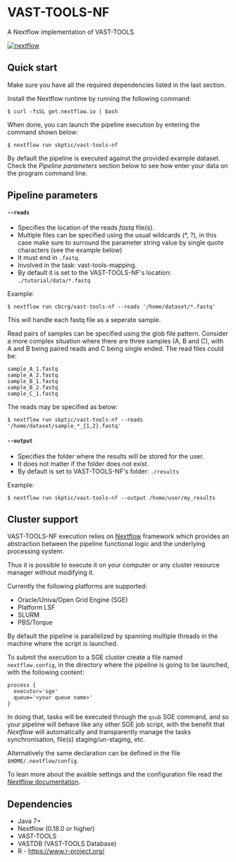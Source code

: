 # VAST-TOOLS-NF

A Nextflow implementation of VAST-TOOLS

[![nextflow](https://img.shields.io/badge/nextflow-%E2%89%A50.18.0-brightgreen.svg)](http://nextflow.io)

## Quick start 

Make sure you have all the required dependencies listed in the last section.

Install the Nextflow runtime by running the following command:

    $ curl -fsSL get.nextflow.io | bash


When done, you can launch the pipeline execution by entering the command shown below:

    $ nextflow run skptic/vast-tools-nf
    

By default the pipeline is executed against the provided example dataset. 
Check the *Pipeline parameters*  section below to see how enter your data on the program 
command line.     


## Pipeline parameters

#### `--reads` 
   
* Specifies the location of the reads *fastq* file(s).
* Multiple files can be specified using the usual wildcards (*, ?), in this case make sure to surround the parameter string
  value by single quote characters (see the example below)
* It must end in `.fastq`.
* Involved in the task: vast-tools-mapping.
* By default it is set to the VAST-TOOLS-NF's location: `./tutorial/data/*.fastq`

Example: 

    $ nextflow run cbcrg/vast-tools-nf --reads '/home/dataset/*.fastq'

This will handle each fastq file as a seperate sample.

Read pairs of samples can be specified using the glob file pattern. Consider a more complex situation where there are three samples (A, B and C), with A and B being paired reads and C being single ended. The read files could be:
    
    sample_A_1.fastq
    sample_A_2.fastq
    sample_B_1.fastq
    sample_B_2.fastq 
    sample_C_1.fastq

The reads may be specified as below:

    $ nextflow run skptic/vast-tools-nf --reads '/home/dataset/sample_*_{1,2}.fastq'    


#### `--output` 
   
* Specifies the folder where the results will be stored for the user.  
* It does not matter if the folder does not exist.
* By default is set to VAST-TOOLS-NF's folder: `./results` 

Example: 

    $ nextflow run skptic/vast-tools-nf --output /home/user/my_results 
  


## Cluster support

VAST-TOOLS-NF execution relies on [Nextflow](http://www.nextflow.io) framework which provides an 
abstraction between the pipeline functional logic and the underlying processing system.

Thus it is possible to execute it on your computer or any cluster resource
manager without modifying it.

Currently the following platforms are supported:

  + Oracle/Univa/Open Grid Engine (SGE)
  + Platform LSF
  + SLURM
  + PBS/Torque


By default the pipeline is parallelized by spanning multiple threads in the machine where the script is launched.

To submit the execution to a SGE cluster create a file named `nextflow.config`, in the directory
where the pipeline is going to be launched, with the following content:

    process {
      executor='sge'
      queue='<your queue name>'
    }

In doing that, tasks will be executed through the `qsub` SGE command, and so your pipeline will behave like any
other SGE job script, with the benefit that *Nextflow* will automatically and transparently manage the tasks
synchronisation, file(s) staging/un-staging, etc.

Alternatively the same declaration can be defined in the file `$HOME/.nextflow/config`.

To lean more about the avaible settings and the configuration file read the 
[Nextflow documentation](http://www.nextflow.io/docs/latest/config.html).
  
  
Dependencies 
------------

 * Java 7+ 
 * Nextflow (0.18.0 or higher)
 * VAST-TOOLS 
 * VASTDB (VAST-TOOLS Database)
 * R - https://www.r-project.org/

